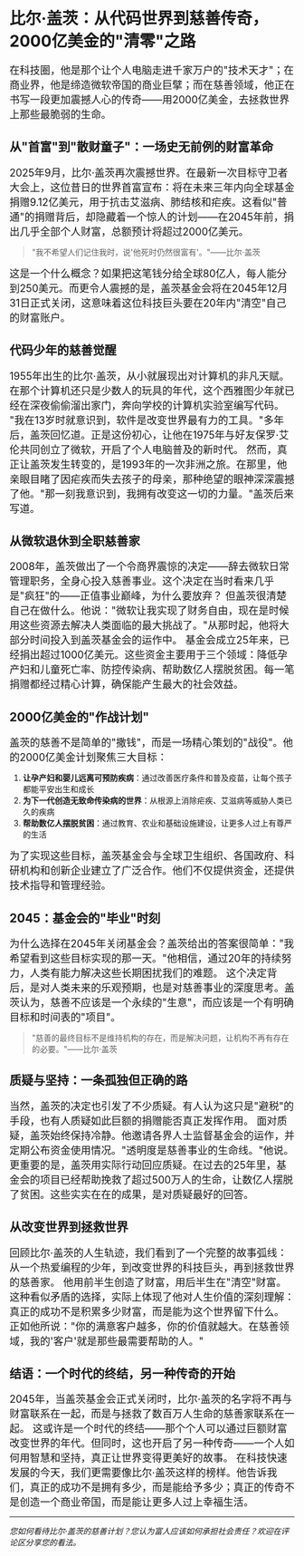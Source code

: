 # 比尔·盖茨：从代码世界到慈善传奇，2000亿美金的"清零"之路

<span style="font-size:18px">
在科技圈，他是那个让个人电脑走进千家万户的"技术天才"；在商业界，他是缔造微软帝国的商业巨擘；而在慈善领域，他正在书写一段更加震撼人心的传奇——用2000亿美金，去拯救世界上那些最脆弱的生命。
</span>

## 从"首富"到"散财童子"：一场史无前例的财富革命

<span style="font-size:18px">
2025年9月，比尔·盖茨再次震撼世界。在最新一次目标守卫者大会上，这位昔日的世界首富宣布：将在未来三年内向全球基金捐赠9.12亿美元，用于抗击艾滋病、肺结核和疟疾。这看似"普通"的捐赠背后，却隐藏着一个惊人的计划——在2045年前，捐出几乎全部个人财富，总额预计将超过2000亿美元。
</span>

> "我不希望人们记住我时，说'他死时仍然很富有'。"——比尔·盖茨

<span style="font-size:18px">
这是一个什么概念？如果把这笔钱分给全球80亿人，每人能分到250美元。而更令人震撼的是，盖茨基金会将在2045年12月31日正式关闭，这意味着这位科技巨头要在20年内"清空"自己的财富账户。
</span>

## 代码少年的慈善觉醒

<span style="font-size:18px">
1955年出生的比尔·盖茨，从小就展现出对计算机的非凡天赋。在那个计算机还只是少数人的玩具的年代，这个西雅图少年就已经在深夜偷偷溜出家门，奔向学校的计算机实验室编写代码。
</span>

<span style="font-size:18px">
"我在13岁时就意识到，软件是改变世界最有力的工具。"多年后，盖茨回忆道。正是这份初心，让他在1975年与好友保罗·艾伦共同创立了微软，开启了个人电脑普及的新时代。
</span>

<span style="font-size:18px">
然而，真正让盖茨发生转变的，是1993年的一次非洲之旅。在那里，他亲眼目睹了因疟疾而失去孩子的母亲，那种绝望的眼神深深震撼了他。"那一刻我意识到，我拥有改变这一切的力量。"盖茨后来写道。
</span>

## 从微软退休到全职慈善家

<span style="font-size:18px">
2008年，盖茨做出了一个令商界震惊的决定——辞去微软日常管理职务，全身心投入慈善事业。这个决定在当时看来几乎是"疯狂"的——正值事业巅峰，为什么要放弃？
</span>

<span style="font-size:18px">
但盖茨很清楚自己在做什么。他说："微软让我实现了财务自由，现在是时候用这些资源去解决人类面临的最大挑战了。"从那时起，他将大部分时间投入到盖茨基金会的运作中。
</span>

<span style="font-size:18px">
基金会成立25年来，已经捐出超过1000亿美元。这些资金主要用于三个领域：降低孕产妇和儿童死亡率、防控传染病、帮助数亿人摆脱贫困。每一笔捐赠都经过精心计算，确保能产生最大的社会效益。
</span>

## 2000亿美金的"作战计划"

<span style="font-size:18px">
盖茨的慈善不是简单的"撒钱"，而是一场精心策划的"战役"。他的2000亿美金计划聚焦三大目标：
</span>

1. **让孕产妇和婴儿远离可预防疾病**：通过改善医疗条件和普及疫苗，让每个孩子都能平安出生和成长
2. **为下一代创造无致命传染病的世界**：从根源上消除疟疾、艾滋病等威胁人类已久的疾病
3. **帮助数亿人摆脱贫困**：通过教育、农业和基础设施建设，让更多人过上有尊严的生活

<span style="font-size:18px">
为了实现这些目标，盖茨基金会与全球卫生组织、各国政府、科研机构和创新企业建立了广泛合作。他们不仅提供资金，还提供技术指导和管理经验。
</span>

## 2045：基金会的"毕业"时刻

<span style="font-size:18px">
为什么选择在2045年关闭基金会？盖茨给出的答案很简单："我希望看到这些目标实现的那一天。"他相信，通过20年的持续努力，人类有能力解决这些长期困扰我们的难题。
</span>

<span style="font-size:18px">
这个决定背后，是对人类未来的乐观预期，也是对慈善事业的深度思考。盖茨认为，慈善不应该是一个永续的"生意"，而应该是一个有明确目标和时间表的"项目"。
</span>

> "慈善的最终目标不是维持机构的存在，而是解决问题，让机构不再有存在的必要。"——比尔·盖茨

## 质疑与坚持：一条孤独但正确的路

<span style="font-size:18px">
当然，盖茨的决定也引发了不少质疑。有人认为这只是"避税"的手段，也有人质疑如此巨额的捐赠能否真正发挥作用。
</span>

<span style="font-size:18px">
面对质疑，盖茨始终保持冷静。他邀请各界人士监督基金会的运作，并定期公布资金使用情况。"透明度是慈善事业的生命线。"他说。
</span>

<span style="font-size:18px">
更重要的是，盖茨用实际行动回应质疑。在过去的25年里，基金会的项目已经帮助挽救了超过500万人的生命，让数亿人摆脱了贫困。这些实实在在的成果，是对质疑最好的回答。
</span>

## 从改变世界到拯救世界

<span style="font-size:18px">
回顾比尔·盖茨的人生轨迹，我们看到了一个完整的故事弧线：从一个热爱编程的少年，到改变世界的科技巨头，再到拯救世界的慈善家。
</span>

<span style="font-size:18px">
他用前半生创造了财富，用后半生在"清空"财富。这种看似矛盾的选择，实际上体现了他对人生价值的深刻理解：真正的成功不是积累多少财富，而是能为这个世界留下什么。
</span>

<span style="font-size:18px">
正如他所说："你的满意客户越多，你的价值就越大。在慈善领域，我的'客户'就是那些最需要帮助的人。"
</span>

## 结语：一个时代的终结，另一种传奇的开始

<span style="font-size:18px">
2045年，当盖茨基金会正式关闭时，比尔·盖茨的名字将不再与财富联系在一起，而是与拯救了数百万人生命的慈善家联系在一起。
</span>

<span style="font-size:18px">
这或许是一个时代的终结——那个个人可以通过巨额财富改变世界的年代。但同时，这也开启了另一种传奇——一个人如何用智慧和坚持，真正让世界变得更美好的故事。
</span>

<span style="font-size:18px">
在科技快速发展的今天，我们更需要像比尔·盖茨这样的榜样。他告诉我们，真正的成功不是拥有多少，而是能给予多少；真正的传奇不是创造一个商业帝国，而是能让更多人过上幸福生活。
</span>

---
*您如何看待比尔·盖茨的慈善计划？您认为富人应该如何承担社会责任？欢迎在评论区分享您的看法。*